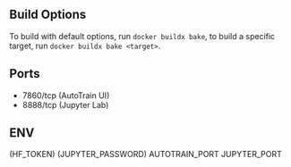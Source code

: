 ## Build Options

To build with default options, run `docker buildx bake`, to build a specific target, run `docker buildx bake <target>`.

## Ports

- 7860/tcp (AutoTrain UI)
- 8888/tcp (Jupyter Lab)

## ENV
(HF_TOKEN)
(JUPYTER_PASSWORD)
AUTOTRAIN_PORT
JUPYTER_PORT